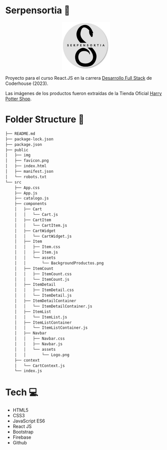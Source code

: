 # Serpensortia :snake:

<p align="center"><img src="./src/components/NavBar/assets/logo.png" alt="Logo Serpensortia"/></p>

Proyecto para el curso React.JS en la carrera <a href="https://www.coderhouse.com/online/carrera-online-desarrollo-fullstack" target="_blank">Desarrollo Full Stack</a> de Coderhouse (2023).

Las imágenes de los productos fueron extraídas de la Tienda Oficial <a href="https://harrypottershop.co.uk/" target="_blank">Harry Potter Shop</a>.

# Folder Structure :open_file_folder:

```bash
├── README.md
├── package-lock.json
├── package.json
├── public
│   ├── img
│   ├── favicon.png
│   ├── index.html
│   ├── manifest.json
│   └── robots.txt
└── src
    ├── App.css
    ├── App.js
    ├── catalogo.js
    ├── components
    │   ├── Cart
    │   │   └── Cart.js
    │   ├── CartItem
    │   │   └── CartItem.js
    │   ├── CartWidget
    │   │   └── CartWidget.js
    │   ├── Item
    │   │   ├── Item.css
    │   │   ├── Item.js
    │   │   └── assets
    │   │       └── BackgroundProductos.png
    │   ├── ItemCount
    │   │   ├── ItemCount.css
    │   │   └── ItemCount.js
    │   ├── ItemDetail
    │   │   ├── ItemDetail.css
    │   │   └── ItemDetail.js
    │   ├── ItemDetailContainer
    │   │   └── ItemDetailContainer.js
    │   ├── ItemList
    │   │   └── ItemList.js
    │   ├── ItemListContainer
    │   │   └── ItemListContainer.js
    │   ├── Navbar
    │   │   ├── Navbar.css
    │   │   ├── Navbar.js
    │   │   └── assets
    │   │       └── Logo.png
    ├── context
    │   └── CartContext.js
    └── index.js
```

# Tech :computer:
- HTML5
- CSS3
- JavaScript ES6
- React JS
- Bootstrap
- Firebase
- Github